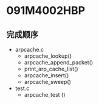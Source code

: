 # 091M4002HBP

## 完成顺序
* arpcache.c
  * arpcache_lookup()
  * arpcache_append_packet()
  * print_arp_cache_list()
  * arpcache_insert()
  * arpcache_sweep()
* test.c
  * arpcache_test () 